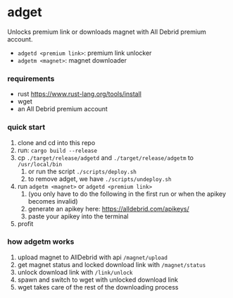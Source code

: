 # adget

Unlocks premium link or downloads magnet with All Debrid premium account.

- `adgetd <premium link>`: premium link unlocker
- `adgetm <magnet>`: magnet downloader

### requirements

- rust <https://www.rust-lang.org/tools/install>
- wget
- an All Debrid premium account

### quick start

1. clone and cd into this repo
2. run: `cargo build --release`
3. cp `./target/release/adgetd` and `./target/release/adgetm` to
   `/usr/local/bin`
   1. or run the script `./scripts/deploy.sh`
   2. to remove adget, we have `./scripts/undeploy.sh`
4. run `adgetm <magnet>` or `adgetd <premium link>`
   1. (you only have to do the following in the first run or when the apikey
      becomes invalid)
   2. generate an apikey here: <https://alldebrid.com/apikeys/>
   3. paste your apikey into the terminal
5. profit

### how adgetm works

1. upload magnet to AllDebrid with api `/magnet/upload`
2. get magnet status and locked download link with `/magnet/status`
3. unlock download link with `/link/unlock`
4. spawn and switch to wget with unlocked download link
5. wget takes care of the rest of the downloading process
